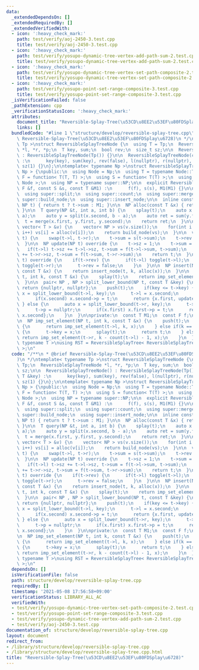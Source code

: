 ```yaml
---
data:
  _extendedDependsOn: []
  _extendedRequiredBy: []
  _extendedVerifiedWith:
  - icon: ':heavy_check_mark:'
    path: test/verify/aoj-2450-3.test.cpp
    title: test/verify/aoj-2450-3.test.cpp
  - icon: ':heavy_check_mark:'
    path: test/verify/yosupo-dynamic-tree-vertex-add-path-sum-2.test.cpp
    title: test/verify/yosupo-dynamic-tree-vertex-add-path-sum-2.test.cpp
  - icon: ':heavy_check_mark:'
    path: test/verify/yosupo-dynamic-tree-vertex-set-path-composite-2.test.cpp
    title: test/verify/yosupo-dynamic-tree-vertex-set-path-composite-2.test.cpp
  - icon: ':heavy_check_mark:'
    path: test/verify/yosupo-point-set-range-composite-3.test.cpp
    title: test/verify/yosupo-point-set-range-composite-3.test.cpp
  _isVerificationFailed: false
  _pathExtension: cpp
  _verificationStatusIcon: ':heavy_check_mark:'
  attributes:
    document_title: "Reversible-Splay-Tree(\u53CD\u8EE2\u53EF\u80FDSplay\u6728)"
    links: []
  bundledCode: "#line 1 \"structure/develop/reversible-splay-tree.cpp\"\n/**\n * @brief\
    \ Reversible-Splay-Tree(\u53CD\u8EE2\u53EF\u80FDSplay\u6728)\n */\ntemplate< typename\
    \ Tp >\nstruct ReversibleSplayTreeNode {\n  using T = Tp;\n  ReversibleSplayTreeNode\
    \ *l, *r, *p;\n  T key, sum;\n  bool rev;\n  size_t sz;\n\n  ReversibleSplayTreeNode()\
    \ : ReversibleSplayTreeNode(Tp()) {}\n\n  ReversibleSplayTreeNode(const T &key)\
    \ :\n      key(key), sum(key), rev(false), l(nullptr), r(nullptr), p(nullptr),\
    \ sz(1) {}\n};\n\ntemplate< typename Np >\nstruct ReversibleSplayTree : SplayTreeBase<\
    \ Np > {\npublic:\n  using Node = Np;\n  using T = typename Node::T;\n  using\
    \ F = function< T(T, T) >;\n  using S = function< T(T) >;\n  using super = SplayTreeBase<\
    \ Node >;\n  using NP = typename super::NP;\n\n  explicit ReversibleSplayTree(const\
    \ F &f, const S &s, const T &M1) :\n      f(f), s(s), M1(M1) {}\n\n  using super::splay;\n\
    \  using super::split;\n  using super::count;\n  using super::merge;\n  using\
    \ super::build_node;\n  using super::insert_node;\n\n  inline const T &sum(const\
    \ NP t) { return t ? t->sum : M1; }\n\n  NP alloc(const T &x) { return new Node(x);\
    \ }\n\n  T query(NP &t, int a, int b) {\n    splay(t);\n    auto x = split(t,\
    \ a);\n    auto y = split(x.second, b - a);\n    auto ret = sum(y.first);\n  \
    \  t = merge(x.first, y.first, y.second);\n    return ret;\n  }\n\n  NP build(const\
    \ vector< T > &v) {\n    vector< NP > vs(v.size());\n    for(int i = 0; i < v.size();\
    \ i++) vs[i] = alloc(v[i]);\n    return build_node(vs);\n  }\n\n  void toggle(NP\
    \ t) {\n    swap(t->l, t->r);\n    t->sum = s(t->sum);\n    t->rev ^= true;\n\
    \  }\n\n  NP update(NP t) override {\n    t->sz = 1;\n    t->sum = t->key;\n \
    \   if(t->l) t->sz += t->l->sz, t->sum = f(t->l->sum, t->sum);\n    if(t->r) t->sz\
    \ += t->r->sz, t->sum = f(t->sum, t->r->sum);\n    return t;\n  }\n\n  void push(NP\
    \ t) override {\n    if(t->rev) {\n      if(t->l) toggle(t->l);\n      if(t->r)\
    \ toggle(t->r);\n      t->rev = false;\n    }\n  }\n\n  NP insert(NP t, int k,\
    \ const T &x) {\n    return insert_node(t, k, alloc(x));\n  }\n\n  NP set_element(NP\
    \ t, int k, const T &x) {\n    splay(t);\n    return imp_set_element(t, k, x);\n\
    \  }\n\n  pair< NP , NP > split_lower_bound(NP t, const T &key) {\n    if(!t)\
    \ return {nullptr, nullptr};\n    push(t);\n    if(key <= t->key) {\n      auto\
    \ x = split_lower_bound(t->l, key);\n      t->l = x.second;\n      t->p = nullptr;\n\
    \      if(x.second) x.second->p = t;\n      return {x.first, update(t)};\n   \
    \ } else {\n      auto x = split_lower_bound(t->r, key);\n      t->r = x.first;\n\
    \      t->p = nullptr;\n      if(x.first) x.first->p = t;\n      return {update(t),\
    \ x.second};\n    }\n  }\n\nprivate:\n  const T M1;\n  const F f;\n  const S s;\n\
    \n  NP imp_set_element(NP t, int k, const T &x) {\n    push(t);\n    if(k < count(t->l))\
    \ {\n      return imp_set_element(t->l, k, x);\n    } else if(k == count(t->l))\
    \ {\n      t->key = x;\n      splay(t);\n      return t;\n    } else {\n     \
    \ return imp_set_element(t->r, k - count(t->l) - 1, x);\n    }\n  }\n};\n\ntemplate<\
    \ typename T >\nusing RST = ReversibleSplayTree< ReversibleSplayTreeNode< T >\
    \ >;\n"
  code: "/**\n * @brief Reversible-Splay-Tree(\u53CD\u8EE2\u53EF\u80FDSplay\u6728\
    )\n */\ntemplate< typename Tp >\nstruct ReversibleSplayTreeNode {\n  using T =\
    \ Tp;\n  ReversibleSplayTreeNode *l, *r, *p;\n  T key, sum;\n  bool rev;\n  size_t\
    \ sz;\n\n  ReversibleSplayTreeNode() : ReversibleSplayTreeNode(Tp()) {}\n\n  ReversibleSplayTreeNode(const\
    \ T &key) :\n      key(key), sum(key), rev(false), l(nullptr), r(nullptr), p(nullptr),\
    \ sz(1) {}\n};\n\ntemplate< typename Np >\nstruct ReversibleSplayTree : SplayTreeBase<\
    \ Np > {\npublic:\n  using Node = Np;\n  using T = typename Node::T;\n  using\
    \ F = function< T(T, T) >;\n  using S = function< T(T) >;\n  using super = SplayTreeBase<\
    \ Node >;\n  using NP = typename super::NP;\n\n  explicit ReversibleSplayTree(const\
    \ F &f, const S &s, const T &M1) :\n      f(f), s(s), M1(M1) {}\n\n  using super::splay;\n\
    \  using super::split;\n  using super::count;\n  using super::merge;\n  using\
    \ super::build_node;\n  using super::insert_node;\n\n  inline const T &sum(const\
    \ NP t) { return t ? t->sum : M1; }\n\n  NP alloc(const T &x) { return new Node(x);\
    \ }\n\n  T query(NP &t, int a, int b) {\n    splay(t);\n    auto x = split(t,\
    \ a);\n    auto y = split(x.second, b - a);\n    auto ret = sum(y.first);\n  \
    \  t = merge(x.first, y.first, y.second);\n    return ret;\n  }\n\n  NP build(const\
    \ vector< T > &v) {\n    vector< NP > vs(v.size());\n    for(int i = 0; i < v.size();\
    \ i++) vs[i] = alloc(v[i]);\n    return build_node(vs);\n  }\n\n  void toggle(NP\
    \ t) {\n    swap(t->l, t->r);\n    t->sum = s(t->sum);\n    t->rev ^= true;\n\
    \  }\n\n  NP update(NP t) override {\n    t->sz = 1;\n    t->sum = t->key;\n \
    \   if(t->l) t->sz += t->l->sz, t->sum = f(t->l->sum, t->sum);\n    if(t->r) t->sz\
    \ += t->r->sz, t->sum = f(t->sum, t->r->sum);\n    return t;\n  }\n\n  void push(NP\
    \ t) override {\n    if(t->rev) {\n      if(t->l) toggle(t->l);\n      if(t->r)\
    \ toggle(t->r);\n      t->rev = false;\n    }\n  }\n\n  NP insert(NP t, int k,\
    \ const T &x) {\n    return insert_node(t, k, alloc(x));\n  }\n\n  NP set_element(NP\
    \ t, int k, const T &x) {\n    splay(t);\n    return imp_set_element(t, k, x);\n\
    \  }\n\n  pair< NP , NP > split_lower_bound(NP t, const T &key) {\n    if(!t)\
    \ return {nullptr, nullptr};\n    push(t);\n    if(key <= t->key) {\n      auto\
    \ x = split_lower_bound(t->l, key);\n      t->l = x.second;\n      t->p = nullptr;\n\
    \      if(x.second) x.second->p = t;\n      return {x.first, update(t)};\n   \
    \ } else {\n      auto x = split_lower_bound(t->r, key);\n      t->r = x.first;\n\
    \      t->p = nullptr;\n      if(x.first) x.first->p = t;\n      return {update(t),\
    \ x.second};\n    }\n  }\n\nprivate:\n  const T M1;\n  const F f;\n  const S s;\n\
    \n  NP imp_set_element(NP t, int k, const T &x) {\n    push(t);\n    if(k < count(t->l))\
    \ {\n      return imp_set_element(t->l, k, x);\n    } else if(k == count(t->l))\
    \ {\n      t->key = x;\n      splay(t);\n      return t;\n    } else {\n     \
    \ return imp_set_element(t->r, k - count(t->l) - 1, x);\n    }\n  }\n};\n\ntemplate<\
    \ typename T >\nusing RST = ReversibleSplayTree< ReversibleSplayTreeNode< T >\
    \ >;\n"
  dependsOn: []
  isVerificationFile: false
  path: structure/develop/reversible-splay-tree.cpp
  requiredBy: []
  timestamp: '2021-05-08 17:56:58+09:00'
  verificationStatus: LIBRARY_ALL_AC
  verifiedWith:
  - test/verify/yosupo-dynamic-tree-vertex-set-path-composite-2.test.cpp
  - test/verify/yosupo-point-set-range-composite-3.test.cpp
  - test/verify/yosupo-dynamic-tree-vertex-add-path-sum-2.test.cpp
  - test/verify/aoj-2450-3.test.cpp
documentation_of: structure/develop/reversible-splay-tree.cpp
layout: document
redirect_from:
- /library/structure/develop/reversible-splay-tree.cpp
- /library/structure/develop/reversible-splay-tree.cpp.html
title: "Reversible-Splay-Tree(\u53CD\u8EE2\u53EF\u80FDSplay\u6728)"
---
```

